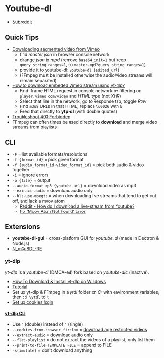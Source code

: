 # Youtube-dl

* [Subreddit](https://www.reddit.com/r/youtubedl)

## Quick Tips

* [Downloading segmented video from Vimeo](https://gist.github.com/alexeygrigorev/a1bc540925054b71e1a7268e50ad55cd?permalink_comment_id=4366460#gistcomment-4366460)
  * find _master.json_ in browser console network
  * change _json_ to _mpd_ (remove `base64_init=1` but keep `query_string_ranges=1`, so `master.mpd?query_string_ranges=1`)
  * provide it to youtube-dl: `youtube-dl {edited_url}`
  * (FFmpeg must be installed otherwise the audio/video streams will remain separated)
* [How to download embeded Vimeo stream using yt-dlp?](https://forum.videohelp.com/threads/414977-How-to-download-embeded-vimeo-stream-using-yt-dlp)
  * Find iframe HTML request in console network by filtering on `player.vimeo.com/video` and _HTML_ type (not _XHR_)
  * Select that line in the network, go to Response tab, toggle _Raw_
  * Find `m3u8` URLs in that HTML, replace `\u0026` with `&`
  * Feed that directly to **ytp-dl** (with double quotes)
* [Troubleshoot 403 Forbidden](https://www.reddit.com/r/youtubedl/wiki/errors-403forbidden)
* FFmpeg can often times be used directly to **download** and merge video streams from playlists

## CLI

* `-F` = list available formats/resolutions
* `-f {format_id}` = pick given format
* `-f {audio_format_id+video_format_id}` = pick both audio & video together
* `-i` = ignore errors
* `-o {file}` = output
* `--audio-format mp3 {youtube_url}` = download video as mp3
* `--extract-audio` = download audio only
* `--hls-use-mpegts` = when downloading live streams that tend to get cut off, and lack a moov atom
  * [Reddit - How do I download a live-stream from Youtube?](https://www.reddit.com/r/youtubedl/comments/kajbof/comment/gfbvfcq)
  * [Fix ‘Moov Atom Not Found’ Error](https://www.stellarinfo.com/blog/moov-atom-not-found)

## Extensions

* **youtube-dl-gui** = cross-platform GUI for _youtube\_dl_ (made in Electron & Node.js)
* [N_m3u8DL-RE](https://old.reddit.com/r/youtubedl/comments/13yctys/comment/jmm629l)

### yt-dlp

_yt-dlp_ is a _youtube-dl_ (DMCA-ed) fork based on _youtube-dlc_ (inactive).

* [How To Download & Install yt-dlp on Windows](https://old.reddit.com/r/youtubedl/comments/qzqzaz)
* [Tutorial](https://ostechnix.com/yt-dlp-tutorial)
* Set up yt-dlp & FFmpeg in a _ytdl_ folder on _C:_ with environment variables, then `cd \ytdl` to it
* [Set up cookies login](https://www.reddit.com/r/youtubedl/wiki/cookies)

#### [yt-dlp CLI](https://github.com/yt-dlp/yt-dlp?tab=readme-ov-file#usage-and-options)

* Use `"` (double) instead of `'` (single)
* `--cookies-from-browser firefox` = [download age restricted videos](https://apple.stackexchange.com/a/456906)
* `--extract-audio` = download audio only
* `--flat-playlist` = do not extract the videos of a playlist, only list them
* `--print-to-file TEMPLATE FILE` = append to FILE
* `-s(imulate)` = don't download anything
